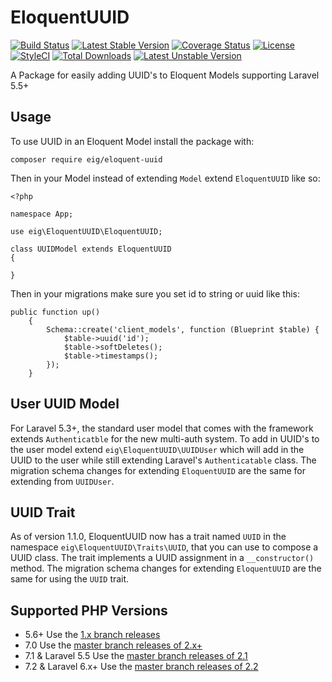 # EloquentUUID
[![Build Status](https://travis-ci.org/excellentingenuity/EloquentUUID.svg?branch=master)](https://travis-ci.org/excellentingenuity/EloquentUUID)
[![Latest Stable Version](https://poser.pugx.org/eig/eloquent-uuid/v/stable)](https://packagist.org/packages/eig/eloquent-uuid)
[![Coverage Status](https://coveralls.io/repos/github/excellentingenuity/EloquentUUID/badge.svg?branch=master)](https://coveralls.io/github/excellentingenuity/EloquentUUID?branch=master)
[![License](https://poser.pugx.org/eig/eloquent-uuid/license)](https://packagist.org/packages/eig/eloquent-uuid)
[![StyleCI](https://styleci.io/repos/52610557/shield)](https://styleci.io/repos/52610557)
[![Total Downloads](https://poser.pugx.org/eig/eloquent-uuid/downloads)](https://packagist.org/packages/eig/eloquent-uuid) 
[![Latest Unstable Version](https://poser.pugx.org/eig/eloquent-uuid/v/unstable)](https://packagist.org/packages/eig/eloquent-uuid) 


A Package for easily adding UUID's to Eloquent Models supporting Laravel 5.5+

## Usage
To use UUID in an Eloquent Model install the package with:
```
composer require eig/eloquent-uuid
```

Then in your Model instead of extending `Model` extend `EloquentUUID` like so:

```
<?php

namespace App;

use eig\EloquentUUID\EloquentUUID;

class UUIDModel extends EloquentUUID
{

}
```

Then in your migrations make sure you set id to string or uuid like this:
```
public function up()
    {
        Schema::create('client_models', function (Blueprint $table) {
            $table->uuid('id');
            $table->softDeletes();
            $table->timestamps();
        });
    }
```

## User UUID Model
For Laravel 5.3+, the standard user model that comes with the framework extends `Authenticatble` for the new 
multi-auth system. To add in UUID's to the user model extend `eig\EloquentUUID\UUIDUser` which will add in the UUID
to the user while still extending Laravel's `Authenticatable` class. The migration schema changes for extending 
`EloquentUUID` are the same for extending from `UUIDUser`.

## UUID Trait
As of version 1.1.0, EloquentUUID now has a trait named `UUID` in the namespace `eig\EloquentUUID\Traits\UUID`,
 that you can use to compose a UUID class. The trait implements a UUID assignment in a `__constructor()` method. 
 The migration schema changes for extending `EloquentUUID` are the same for using the `UUID` trait.

## Supported PHP Versions
- 5.6+ Use the [1.x branch releases](https://github.com/excellentingenuity/EloquentUUID/releases/tag/1.1.1)
- 7.0 Use the [master branch releases of 2.x+](https://github.com/excellentingenuity/EloquentUUID/releases/tag/2.0.0)
- 7.1 & Laravel 5.5 Use the [master branch releases of 2.1](https://github.com/excellentingenuity/EloquentUUID/releases/tag/2.1.0)
- 7.2 & Laravel 6.x+ Use the [master branch releases of 2.2](https://github.com/excellentingenuity/EloquentUUID/releases/tag/2.2.0)

